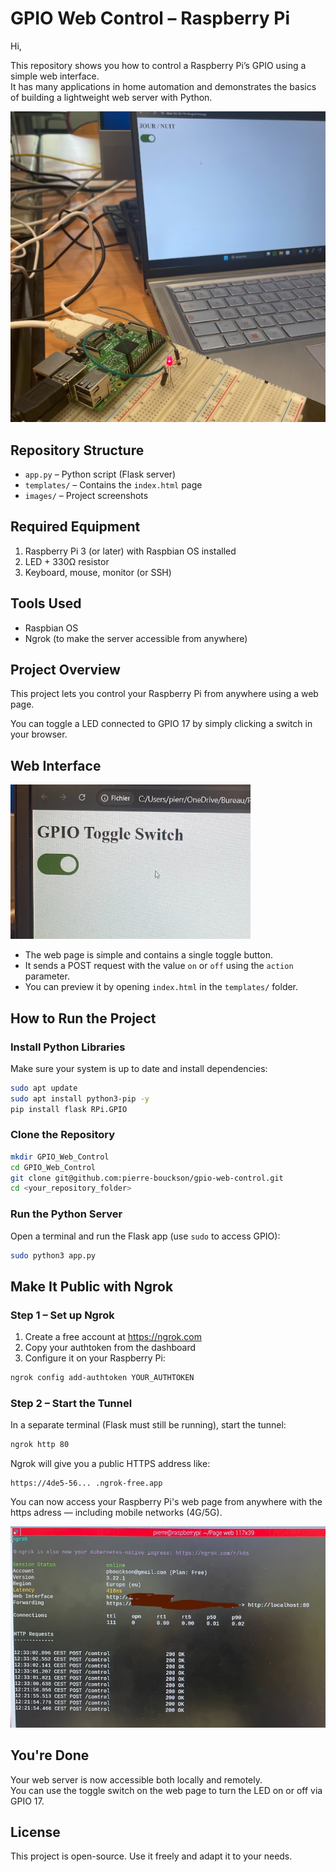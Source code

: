 # GPIO Web Control – Raspberry Pi

Hi,

This repository shows you how to control a Raspberry Pi’s GPIO using a simple web interface.  
It has many applications in home automation and demonstrates the basics of building a lightweight web server with Python.

![Project Overview](./images/overall.png)

## Repository Structure

- `app.py` – Python script (Flask server)
- `templates/` – Contains the `index.html` page
- `images/` – Project screenshots

## Required Equipment

1. Raspberry Pi 3 (or later) with Raspbian OS installed
2. LED + 330Ω resistor
3. Keyboard, mouse, monitor (or SSH)

## Tools Used

- Raspbian OS
- Ngrok (to make the server accessible from anywhere)

## Project Overview

This project lets you control your Raspberry Pi from anywhere using a web page.

You can toggle a LED connected to GPIO 17 by simply clicking a switch in your browser.

## Web Interface

![Web Page](./images/webpage.png)

- The web page is simple and contains a single toggle button.
- It sends a POST request with the value `on` or `off` using the `action` parameter.
- You can preview it by opening `index.html` in the `templates/` folder.

## How to Run the Project

### Install Python Libraries

Make sure your system is up to date and install dependencies:

```bash
sudo apt update
sudo apt install python3-pip -y
pip install flask RPi.GPIO
```

### Clone the Repository

```bash
mkdir GPIO_Web_Control
cd GPIO_Web_Control
git clone git@github.com:pierre-bouckson/gpio-web-control.git
cd <your_repository_folder>
```

### Run the Python Server

Open a terminal and run the Flask app (use `sudo` to access GPIO):

```bash
sudo python3 app.py
```

## Make It Public with Ngrok

### Step 1 – Set up Ngrok

1. Create a free account at https://ngrok.com  
2. Copy your authtoken from the dashboard  
3. Configure it on your Raspberry Pi:

```bash
ngrok config add-authtoken YOUR_AUTHTOKEN
```

### Step 2 – Start the Tunnel

In a separate terminal (Flask must still be running), start the tunnel:

```bash
ngrok http 80
```

Ngrok will give you a public HTTPS address like:

```
https://4de5-56... .ngrok-free.app
```

You can now access your Raspberry Pi's web page from anywhere with the https adress — including mobile networks (4G/5G).

![Ngrok Output](./images/Ngrok.png)

## You're Done

Your web server is now accessible both locally and remotely.  
You can use the toggle switch on the web page to turn the LED on or off via GPIO 17.


## License

This project is open-source. Use it freely and adapt it to your needs.